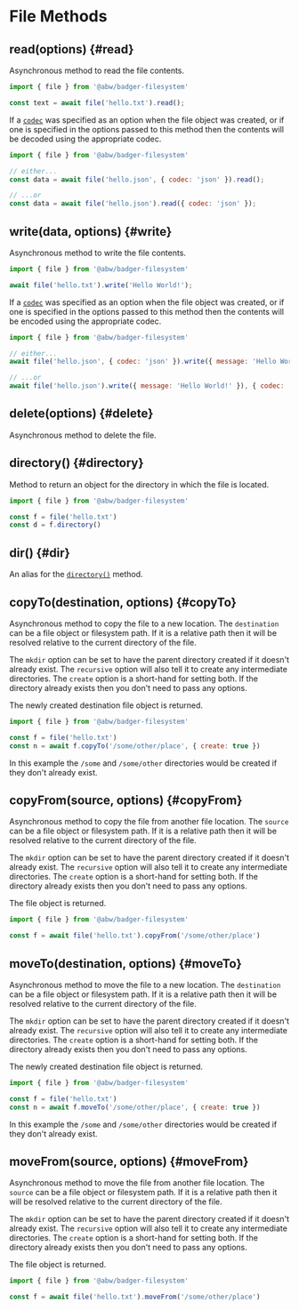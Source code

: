 # File Methods

## read(options) {#read}

Asynchronous method to read the file contents.

```js
import { file } from '@abw/badger-filesystem'

const text = await file('hello.txt').read();
```

If a [`codec`](codecs) was specified as an option when the file
object was created, or if one is specified in the options passed to this
method then the contents will be decoded using the appropriate codec.

```js
import { file } from '@abw/badger-filesystem'

// either...
const data = await file('hello.json', { codec: 'json' }).read();

// ...or
const data = await file('hello.json').read({ codec: 'json' });
```

## write(data, options) {#write}

Asynchronous method to write the file contents.

```js
import { file } from '@abw/badger-filesystem'

await file('hello.txt').write('Hello World!');
```

If a [`codec`](codecs) was specified as an option when the file
object was created, or if one is specified in the options passed to this
method then the contents will be encoded using the appropriate codec.

```js
import { file } from '@abw/badger-filesystem'

// either...
await file('hello.json', { codec: 'json' }).write({ message: 'Hello World!' });

// ...or
await file('hello.json').write({ message: 'Hello World!' }), { codec: 'json' });
```

## delete(options) {#delete}

Asynchronous method to delete the file.

## directory() {#directory}

Method to return an object for the directory in which the file is located.

```js
import { file } from '@abw/badger-filesystem'

const f = file('hello.txt')
const d = f.directory()
```

## dir() {#dir}

An alias for the [`directory()`](#directory) method.

## copyTo(destination, options) {#copyTo}

Asynchronous method to copy the file to a new location.  The `destination`
can be a file object or filesystem path.  If it is a relative path then it
will be resolved relative to the current directory of the file.

The `mkdir` option can be set to have the parent directory created if it
doesn't already exist.  The `recursive` option will also tell it to create
any intermediate directories. The `create` option is a short-hand for setting
both.  If the directory already exists then you don't need to pass any options.

The newly created destination file object is returned.

```js
import { file } from '@abw/badger-filesystem'

const f = file('hello.txt')
const n = await f.copyTo('/some/other/place', { create: true })
```

In this example the `/some` and `/some/other` directories would be created
if they don't already exist.

## copyFrom(source, options) {#copyFrom}

Asynchronous method to copy the file from another file location.
The `source` can be a file object or filesystem path.  If it is a relative
path then it will be resolved relative to the current directory of the file.

The `mkdir` option can be set to have the parent directory created if it
doesn't already exist.  The `recursive` option will also tell it to create
any intermediate directories. The `create` option is a short-hand for setting
both.  If the directory already exists then you don't need to pass any options.

The file object is returned.

```js
import { file } from '@abw/badger-filesystem'

const f = await file('hello.txt').copyFrom('/some/other/place')
```

## moveTo(destination, options) {#moveTo}

Asynchronous method to move the file to a new location.  The `destination`
can be a file object or filesystem path.  If it is a relative path then it
will be resolved relative to the current directory of the file.

The `mkdir` option can be set to have the parent directory created if it
doesn't already exist.  The `recursive` option will also tell it to create
any intermediate directories. The `create` option is a short-hand for setting
both.  If the directory already exists then you don't need to pass any options.

The newly created destination file object is returned.

```js
import { file } from '@abw/badger-filesystem'

const f = file('hello.txt')
const n = await f.moveTo('/some/other/place', { create: true })
```

In this example the `/some` and `/some/other` directories would be created
if they don't already exist.

## moveFrom(source, options) {#moveFrom}

Asynchronous method to move the file from another file location.
The `source` can be a file object or filesystem path.  If it is a relative
path then it will be resolved relative to the current directory of the file.

The `mkdir` option can be set to have the parent directory created if it
doesn't already exist.  The `recursive` option will also tell it to create
any intermediate directories. The `create` option is a short-hand for setting
both.  If the directory already exists then you don't need to pass any options.

The file object is returned.

```js
import { file } from '@abw/badger-filesystem'

const f = await file('hello.txt').moveFrom('/some/other/place')
```
